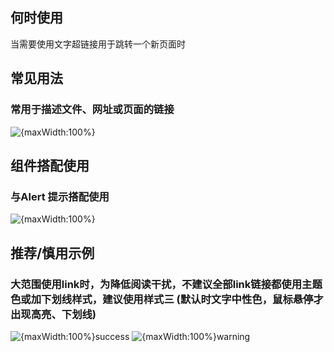 ## 何时使用

当需要使用文字超链接用于跳转一个新页面时

## 常见用法

### 常用于描述文件、网址或页面的链接
![{maxWidth:100%}](001)

## 组件搭配使用

### 与Alert 提示搭配使用

![{maxWidth:100%}](002)

## 推荐/慎用示例

### 大范围使用link时，为降低阅读干扰，不建议全部link链接都使用主题色或加下划线样式，建议使用样式三 (默认时文字中性色，鼠标悬停才出现高亮、下划线)

![{maxWidth:100%}success](003)
![{maxWidth:100%}warning](004)
